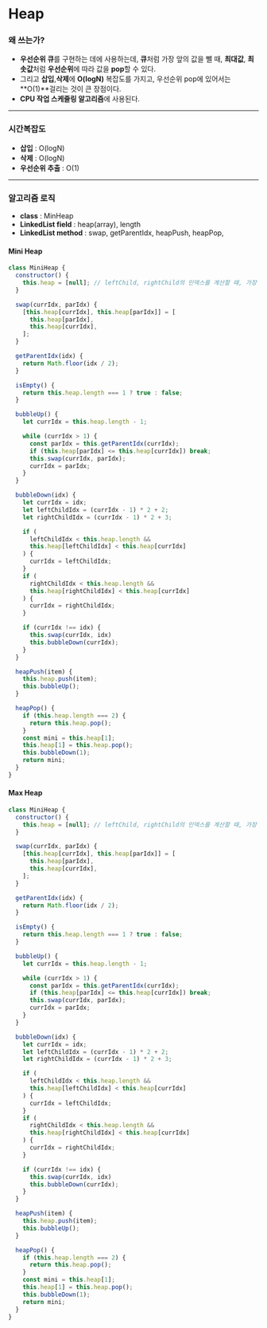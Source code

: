 # Heap

### 왜 쓰는가?

- **우선순위 큐**를 구현하는 데에 사용하는데, **큐**처럼 가장 앞의 값을 뺄 때, **최대값**, **최솟값**처럼 **우선순위**에 따라 값을 **pop**할 수 있다.
- 그리고 **삽입**,**삭제**에 **O(logN)** 복잡도를 가지고, 우선순위 pop에 있어서는 **O(1)**걸리는 것이 큰 장점이다.
- **CPU 작업 스케줄링 알고리즘**에 사용된다.

---

### 시간복잡도

- **삽입** : O(logN)
- **삭제** : O(logN)
- **우선순위 추출** : O(1)

---

### 알고리즘 로직

- **class** : MinHeap
- **LinkedList field** : heap(array), length
- **LinkedList method** : swap, getParentIdx, heapPush, heapPop,

#### Mini Heap

```javascript
class MiniHeap {
  constructor() {
    this.heap = [null]; // leftChild, rightChild의 인덱스를 계산할 때, 가장 앞의 인덱스 값이 1이어야 계산이 복잡해지지 않는다. 그래서 초기 원소를 null로 잡는게 편하더라!
  }

  swap(currIdx, parIdx) {
    [this.heap[currIdx], this.heap[parIdx]] = [
      this.heap[parIdx],
      this.heap[currIdx],
    ];
  }

  getParentIdx(idx) {
    return Math.floor(idx / 2);
  }

  isEmpty() {
    return this.heap.length === 1 ? true : false;
  }

  bubbleUp() {
    let currIdx = this.heap.length - 1;

    while (currIdx > 1) {
      const parIdx = this.getParentIdx(currIdx);
      if (this.heap[parIdx] <= this.heap[currIdx]) break;
      this.swap(currIdx, parIdx);
      currIdx = parIdx;
    }
  }

  bubbleDown(idx) {
    let currIdx = idx;
    let leftChildIdx = (currIdx - 1) * 2 + 2;
    let rightChildIdx = (currIdx - 1) * 2 + 3;

    if (
      leftChildIdx < this.heap.length &&
      this.heap[leftChildIdx] < this.heap[currIdx]
    ) {
      currIdx = leftChildIdx;
    }
    if (
      rightChildIdx < this.heap.length &&
      this.heap[rightChildIdx] < this.heap[currIdx]
    ) {
      currIdx = rightChildIdx;
    }

    if (currIdx !== idx) {
      this.swap(currIdx, idx)
      this.bubbleDown(currIdx);
    }
  }

  heapPush(item) {
    this.heap.push(item);
    this.bubbleUp();
  }

  heapPop() {
    if (this.heap.length === 2) {
      return this.heap.pop();
    }
    const mini = this.heap[1];
    this.heap[1] = this.heap.pop();
    this.bubbleDown(1);
    return mini;
  }
}
```

#### Max Heap

```javascript
class MiniHeap {
  constructor() {
    this.heap = [null]; // leftChild, rightChild의 인덱스를 계산할 때, 가장 앞의 인덱스 값이 1이어야 계산이 복잡해지지 않는다. 그래서 초기 원소를 null로 잡는게 편하더라!
  }

  swap(currIdx, parIdx) {
    [this.heap[currIdx], this.heap[parIdx]] = [
      this.heap[parIdx],
      this.heap[currIdx],
    ];
  }

  getParentIdx(idx) {
    return Math.floor(idx / 2);
  }

  isEmpty() {
    return this.heap.length === 1 ? true : false;
  }

  bubbleUp() {
    let currIdx = this.heap.length - 1;

    while (currIdx > 1) {
      const parIdx = this.getParentIdx(currIdx);
      if (this.heap[parIdx] <= this.heap[currIdx]) break;
      this.swap(currIdx, parIdx);
      currIdx = parIdx;
    }
  }

  bubbleDown(idx) {
    let currIdx = idx;
    let leftChildIdx = (currIdx - 1) * 2 + 2;
    let rightChildIdx = (currIdx - 1) * 2 + 3;

    if (
      leftChildIdx < this.heap.length &&
      this.heap[leftChildIdx] < this.heap[currIdx]
    ) {
      currIdx = leftChildIdx;
    }
    if (
      rightChildIdx < this.heap.length &&
      this.heap[rightChildIdx] < this.heap[currIdx]
    ) {
      currIdx = rightChildIdx;
    }

    if (currIdx !== idx) {
      this.swap(currIdx, idx)
      this.bubbleDown(currIdx);
    }
  }

  heapPush(item) {
    this.heap.push(item);
    this.bubbleUp();
  }

  heapPop() {
    if (this.heap.length === 2) {
      return this.heap.pop();
    }
    const mini = this.heap[1];
    this.heap[1] = this.heap.pop();
    this.bubbleDown(1);
    return mini;
  }
}
```